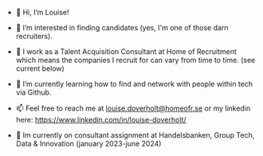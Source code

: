 - 👋 Hi, I’m Louise!
- 👀 I’m interested in finding candidates (yes, I'm one of those darn recruiters).
- 🏡 I work as a Talent Acquisition Consultant at Home of Recruitment which means the companies I recruit for can vary from time to time. (see current below)
- 🌱 I’m currently learning how to find and network with people within tech via Github.  
- 📫 Feel free to reach me at louise.doverholt@homeofr.se or my linkedin here: https://www.linkedin.com/in/louise-doverholt/

- 💙 Im currently on consultant assignment at Handelsbanken, Group Tech, Data & Innovation (january 2023-june 2024)
